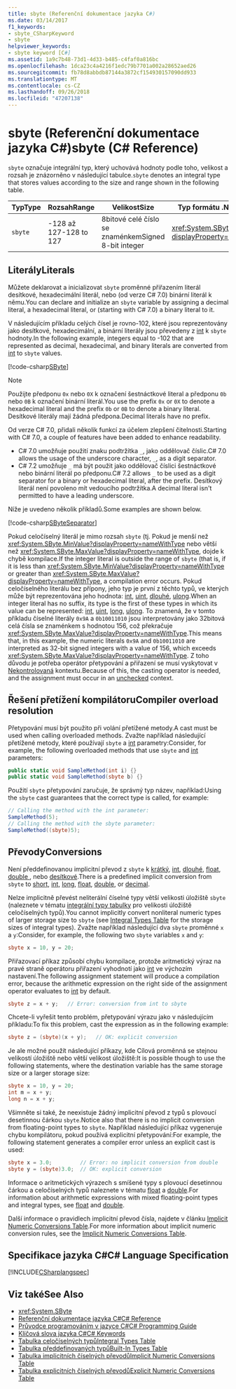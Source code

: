 ```yaml
---
title: sbyte (Referenční dokumentace jazyka C#)
ms.date: 03/14/2017
f1_keywords:
- sbyte_CSharpKeyword
- sbyte
helpviewer_keywords:
- sbyte keyword [C#]
ms.assetid: 1a9c7b48-73d1-4d33-b485-c4faf0a816bc
ms.openlocfilehash: 1dca23c4a4216f1edc79b7701a002a28652aed26
ms.sourcegitcommit: fb78d8abbdb87144a3872cf154930157090dd933
ms.translationtype: MT
ms.contentlocale: cs-CZ
ms.lasthandoff: 09/26/2018
ms.locfileid: "47207138"
---
```

# <a name="sbyte-c-reference"></a><span data-ttu-id="c490d-102">sbyte (Referenční dokumentace jazyka C#)</span><span class="sxs-lookup"><span data-stu-id="c490d-102">sbyte (C# Reference)</span></span>

<span data-ttu-id="c490d-103">`sbyte` označuje integrální typ, který uchovává hodnoty podle toho, velikost a rozsah je znázorněno v následující tabulce.</span><span class="sxs-lookup"><span data-stu-id="c490d-103">`sbyte` denotes an integral type that stores values according to the size and range shown in the following table.</span></span>  
  
|<span data-ttu-id="c490d-104">Typ</span><span class="sxs-lookup"><span data-stu-id="c490d-104">Type</span></span>|<span data-ttu-id="c490d-105">Rozsah</span><span class="sxs-lookup"><span data-stu-id="c490d-105">Range</span></span>|<span data-ttu-id="c490d-106">Velikost</span><span class="sxs-lookup"><span data-stu-id="c490d-106">Size</span></span>|<span data-ttu-id="c490d-107">Typ formátu .NET</span><span class="sxs-lookup"><span data-stu-id="c490d-107">.NET type</span></span>|  
|----------|-----------|----------|-------------------------|  
|`sbyte`|<span data-ttu-id="c490d-108">-128 až 127</span><span class="sxs-lookup"><span data-stu-id="c490d-108">-128 to 127</span></span>|<span data-ttu-id="c490d-109">8bitové celé číslo se znaménkem</span><span class="sxs-lookup"><span data-stu-id="c490d-109">Signed 8-bit integer</span></span>|<xref:System.SByte?displayProperty=nameWithType>|  
  
## <a name="literals"></a><span data-ttu-id="c490d-110">Literály</span><span class="sxs-lookup"><span data-stu-id="c490d-110">Literals</span></span>  

<span data-ttu-id="c490d-111">Můžete deklarovat a inicializovat `sbyte` proměnné přiřazením literál desítkové, hexadecimální literál, nebo (od verze C# 7.0) binární literál k němu.</span><span class="sxs-lookup"><span data-stu-id="c490d-111">You can declare and initialize an `sbyte` variable by assigning a decimal literal, a hexadecimal literal, or (starting with C# 7.0) a binary literal to it.</span></span> 

<span data-ttu-id="c490d-112">V následujícím příkladu celých čísel je rovno-102, které jsou reprezentovány jako desítkové, hexadecimální, a binární literály jsou převedeny z [int](../../../csharp/language-reference/keywords/int.md) k `sbyte` hodnoty.</span><span class="sxs-lookup"><span data-stu-id="c490d-112">In the following example, integers equal to -102 that are represented as decimal, hexadecimal, and binary literals are converted from [int](../../../csharp/language-reference/keywords/int.md) to `sbyte` values.</span></span>    
  
[!code-csharp[SByte](../../../../samples/snippets/csharp/language-reference/keywords/numeric-literals.cs#SByte)]  

> [!NOTE] 
> <span data-ttu-id="c490d-113">Použijte předponu `0x` nebo `0X` k označení šestnáctkové literal a předponu `0b` nebo `0B` k označení binární literál.</span><span class="sxs-lookup"><span data-stu-id="c490d-113">You use the prefix `0x` or `0X` to denote a hexadecimal literal and the prefix `0b` or `0B` to denote a binary literal.</span></span> <span data-ttu-id="c490d-114">Desítkové literály mají žádná předpona.</span><span class="sxs-lookup"><span data-stu-id="c490d-114">Decimal literals have no prefix.</span></span>

<span data-ttu-id="c490d-115">Od verze C# 7.0, přidali několik funkcí za účelem zlepšení čitelnosti.</span><span class="sxs-lookup"><span data-stu-id="c490d-115">Starting with C# 7.0, a couple of features have been added to enhance readability.</span></span> 
 - <span data-ttu-id="c490d-116">C# 7.0 umožňuje použití znaku podtržítka `_`, jako oddělovač číslic.</span><span class="sxs-lookup"><span data-stu-id="c490d-116">C# 7.0 allows the usage of the underscore character, `_`, as a digit separator.</span></span>
 - <span data-ttu-id="c490d-117">C# 7.2 umožňuje `_` má být použit jako oddělovač číslici šestnáctkové nebo binární literál po předponu.</span><span class="sxs-lookup"><span data-stu-id="c490d-117">C# 7.2 allows `_` to be used as a digit separator for a binary or hexadecimal literal, after the prefix.</span></span> <span data-ttu-id="c490d-118">Desítkový literál není povoleno mít vedoucího podtržítka.</span><span class="sxs-lookup"><span data-stu-id="c490d-118">A decimal literal isn't permitted to have a leading underscore.</span></span>

 <span data-ttu-id="c490d-119">Níže je uvedeno několik příkladů.</span><span class="sxs-lookup"><span data-stu-id="c490d-119">Some examples are shown below.</span></span>

[!code-csharp[SByteSeparator](../../../../samples/snippets/csharp/language-reference/keywords/numeric-literals.cs#SByteS)]  

<span data-ttu-id="c490d-120">Pokud celočíselný literál je mimo rozsah `sbyte` (tj. Pokud je menší než <xref:System.SByte.MinValue?displayProperty=nameWithType> nebo větší než <xref:System.SByte.MaxValue?displayProperty=nameWithType>, dojde k chybě kompilace.</span><span class="sxs-lookup"><span data-stu-id="c490d-120">If the integer literal is outside the range of `sbyte` (that is, if it is less than <xref:System.SByte.MinValue?displayProperty=nameWithType> or greater than <xref:System.SByte.MaxValue?displayProperty=nameWithType>, a compilation error occurs.</span></span> <span data-ttu-id="c490d-121">Pokud celočíselného literálu bez přípony, jeho typ je první z těchto typů, ve kterých může být reprezentována jeho hodnota: [int](int.md), [uint](uint.md), [dlouhé](long.md), [ulong](ulong.md).</span><span class="sxs-lookup"><span data-stu-id="c490d-121">When an integer literal has no suffix, its type is the first of these types in which its value can be represented: [int](int.md), [uint](uint.md), [long](long.md), [ulong](ulong.md).</span></span> <span data-ttu-id="c490d-122">To znamená, že v tomto příkladu číselné literály `0x9A` a `0b10011010` jsou interpretovány jako 32bitová celá čísla se znaménkem s hodnotou 156, což překračuje <xref:System.SByte.MaxValue?displayProperty=nameWithType>.</span><span class="sxs-lookup"><span data-stu-id="c490d-122">This means that, in this example, the numeric literals `0x9A` and `0b10011010` are interpreted as 32-bit signed integers with a value of 156, which exceeds <xref:System.SByte.MaxValue?displayProperty=nameWithType>.</span></span> <span data-ttu-id="c490d-123">Z toho důvodu je potřeba operátor přetypování a přiřazení se musí vyskytovat v [Nekontrolovaná](unchecked.md) kontextu.</span><span class="sxs-lookup"><span data-stu-id="c490d-123">Because of this, the casting operator is needed, and the assignment must occur in an [unchecked](unchecked.md) context.</span></span> 

## <a name="compiler-overload-resolution"></a><span data-ttu-id="c490d-124">Řešení přetížení kompilátoru</span><span class="sxs-lookup"><span data-stu-id="c490d-124">Compiler overload resolution</span></span>

 <span data-ttu-id="c490d-125">Přetypování musí být použito při volání přetížené metody.</span><span class="sxs-lookup"><span data-stu-id="c490d-125">A cast must be used when calling overloaded methods.</span></span> <span data-ttu-id="c490d-126">Zvažte například následující přetížené metody, které používají `sbyte` a [int](../../../csharp/language-reference/keywords/int.md) parametry:</span><span class="sxs-lookup"><span data-stu-id="c490d-126">Consider, for example, the following overloaded methods that use `sbyte` and [int](../../../csharp/language-reference/keywords/int.md) parameters:</span></span>  
  
```csharp  
public static void SampleMethod(int i) {}  
public static void SampleMethod(sbyte b) {}  
```  
  
 <span data-ttu-id="c490d-127">Použití `sbyte` přetypování zaručuje, že správný typ název, například:</span><span class="sxs-lookup"><span data-stu-id="c490d-127">Using the `sbyte` cast guarantees that the correct type is called, for example:</span></span>  
  
```csharp 
// Calling the method with the int parameter:  
SampleMethod(5);  
// Calling the method with the sbyte parameter:  
SampleMethod((sbyte)5);  
```  
  
## <a name="conversions"></a><span data-ttu-id="c490d-128">Převody</span><span class="sxs-lookup"><span data-stu-id="c490d-128">Conversions</span></span>  
 <span data-ttu-id="c490d-129">Není předdefinovanou implicitní převod z `sbyte` k [krátký](../../../csharp/language-reference/keywords/short.md), [int](../../../csharp/language-reference/keywords/int.md), [dlouhé](../../../csharp/language-reference/keywords/long.md), [float](../../../csharp/language-reference/keywords/float.md), [double ](../../../csharp/language-reference/keywords/double.md), nebo [desítkové](../../../csharp/language-reference/keywords/decimal.md).</span><span class="sxs-lookup"><span data-stu-id="c490d-129">There is a predefined implicit conversion from `sbyte` to [short](../../../csharp/language-reference/keywords/short.md), [int](../../../csharp/language-reference/keywords/int.md), [long](../../../csharp/language-reference/keywords/long.md), [float](../../../csharp/language-reference/keywords/float.md), [double](../../../csharp/language-reference/keywords/double.md), or [decimal](../../../csharp/language-reference/keywords/decimal.md).</span></span>  
  
 <span data-ttu-id="c490d-130">Nelze implicitně převést neliterální číselné typy větší velikosti úložiště `sbyte` (naleznete v tématu [integrální typy tabulky](../../../csharp/language-reference/keywords/integral-types-table.md) pro velikosti úložiště celočíselných typů).</span><span class="sxs-lookup"><span data-stu-id="c490d-130">You cannot implicitly convert nonliteral numeric types of larger storage size to `sbyte` (see [Integral Types Table](../../../csharp/language-reference/keywords/integral-types-table.md) for the storage sizes of integral types).</span></span> <span data-ttu-id="c490d-131">Zvažte například následující dva `sbyte` proměnné `x` a `y`:</span><span class="sxs-lookup"><span data-stu-id="c490d-131">Consider, for example, the following two `sbyte` variables `x` and `y`:</span></span>  
  
```csharp  
sbyte x = 10, y = 20;  
```  
  
 <span data-ttu-id="c490d-132">Přiřazovací příkaz způsobí chybu kompilace, protože aritmetický výraz na pravé straně operátoru přiřazení vyhodnotí jako [int](../../../csharp/language-reference/keywords/int.md) ve výchozím nastavení.</span><span class="sxs-lookup"><span data-stu-id="c490d-132">The following assignment statement will produce a compilation error, because the arithmetic expression on the right side of the assignment operator evaluates to [int](../../../csharp/language-reference/keywords/int.md) by default.</span></span>  
  
```csharp  
sbyte z = x + y;   // Error: conversion from int to sbyte  
```  
  
 <span data-ttu-id="c490d-133">Chcete-li vyřešit tento problém, přetypování výrazu jako v následujícím příkladu:</span><span class="sxs-lookup"><span data-stu-id="c490d-133">To fix this problem, cast the expression as in the following example:</span></span>  
  
```csharp  
sbyte z = (sbyte)(x + y);   // OK: explicit conversion  
```  
  
 <span data-ttu-id="c490d-134">Je ale možné použít následující příkazy, kde Cílová proměnná se stejnou velikostí úložiště nebo větší velikost úložiště:</span><span class="sxs-lookup"><span data-stu-id="c490d-134">It is possible though to use the following statements, where the destination variable has the same storage size or a larger storage size:</span></span>  
  
```csharp
sbyte x = 10, y = 20;  
int m = x + y;  
long n = x + y;  
```  
  
 <span data-ttu-id="c490d-135">Všimněte si také, že neexistuje žádný implicitní převod z typů s plovoucí desetinnou čárkou `sbyte`.</span><span class="sxs-lookup"><span data-stu-id="c490d-135">Notice also that there is no implicit conversion from floating-point types to `sbyte`.</span></span> <span data-ttu-id="c490d-136">Například následující příkaz vygeneruje chybu kompilátoru, pokud používá explicitní přetypování:</span><span class="sxs-lookup"><span data-stu-id="c490d-136">For example, the following statement generates a compiler error unless an explicit cast is used:</span></span>  
  
```csharp  
sbyte x = 3.0;         // Error: no implicit conversion from double  
sbyte y = (sbyte)3.0;  // OK: explicit conversion  
```  
  
 <span data-ttu-id="c490d-137">Informace o aritmetických výrazech s smíšené typy s plovoucí desetinnou čárkou a celočíselných typů naleznete v tématu [float](../../../csharp/language-reference/keywords/float.md) a [double](../../../csharp/language-reference/keywords/double.md).</span><span class="sxs-lookup"><span data-stu-id="c490d-137">For information about arithmetic expressions with mixed floating-point types and integral types, see [float](../../../csharp/language-reference/keywords/float.md) and [double](../../../csharp/language-reference/keywords/double.md).</span></span>  
  
 <span data-ttu-id="c490d-138">Další informace o pravidlech implicitní převod čísla, najdete v článku [Implicit Numeric Conversions Table](../../../csharp/language-reference/keywords/implicit-numeric-conversions-table.md).</span><span class="sxs-lookup"><span data-stu-id="c490d-138">For more information about implicit numeric conversion rules, see the [Implicit Numeric Conversions Table](../../../csharp/language-reference/keywords/implicit-numeric-conversions-table.md).</span></span>  
  
## <a name="c-language-specification"></a><span data-ttu-id="c490d-139">Specifikace jazyka C#</span><span class="sxs-lookup"><span data-stu-id="c490d-139">C# Language Specification</span></span>  
 [!INCLUDE[CSharplangspec](~/includes/csharplangspec-md.md)]  
  
## <a name="see-also"></a><span data-ttu-id="c490d-140">Viz také</span><span class="sxs-lookup"><span data-stu-id="c490d-140">See Also</span></span>

- <xref:System.SByte>  
- [<span data-ttu-id="c490d-141">Referenční dokumentace jazyka C#</span><span class="sxs-lookup"><span data-stu-id="c490d-141">C# Reference</span></span>](../../../csharp/language-reference/index.md)  
- [<span data-ttu-id="c490d-142">Průvodce programováním v jazyce C#</span><span class="sxs-lookup"><span data-stu-id="c490d-142">C# Programming Guide</span></span>](../../../csharp/programming-guide/index.md)  
- [<span data-ttu-id="c490d-143">Klíčová slova jazyka C#</span><span class="sxs-lookup"><span data-stu-id="c490d-143">C# Keywords</span></span>](../../../csharp/language-reference/keywords/index.md)  
- [<span data-ttu-id="c490d-144">Tabulka celočíselných typů</span><span class="sxs-lookup"><span data-stu-id="c490d-144">Integral Types Table</span></span>](../../../csharp/language-reference/keywords/integral-types-table.md)  
- [<span data-ttu-id="c490d-145">Tabulka předdefinovaných typů</span><span class="sxs-lookup"><span data-stu-id="c490d-145">Built-In Types Table</span></span>](../../../csharp/language-reference/keywords/built-in-types-table.md)  
- [<span data-ttu-id="c490d-146">Tabulka implicitních číselných převodů</span><span class="sxs-lookup"><span data-stu-id="c490d-146">Implicit Numeric Conversions Table</span></span>](../../../csharp/language-reference/keywords/implicit-numeric-conversions-table.md)  
- [<span data-ttu-id="c490d-147">Tabulka explicitních číselných převodů</span><span class="sxs-lookup"><span data-stu-id="c490d-147">Explicit Numeric Conversions Table</span></span>](../../../csharp/language-reference/keywords/explicit-numeric-conversions-table.md)
